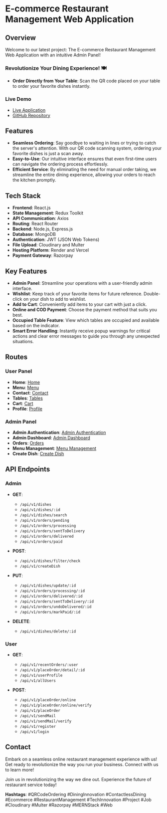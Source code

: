 # E-commerce Restaurant Management Web Application

## Overview
Welcome to our latest project: The E-commerce Restaurant Management Web Application with an intuitive Admin Panel!

### Revolutionize Your Dining Experience! 🍽️
- **Order Directly from Your Table**: Scan the QR code placed on your table to order your favorite dishes instantly.

### Live Demo
- [Live Application](https://personal-scan-the-menu.vercel.app/)
- [GitHub Repository](https://github.com/TejasDhodi/Personal-Scan-The-Menu.git)

## Features
- **Seamless Ordering**: Say goodbye to waiting in lines or trying to catch the server's attention. With our QR code scanning system, ordering your favorite dishes is just a scan away.
- **Easy-to-Use**: Our intuitive interface ensures that even first-time users can navigate the ordering process effortlessly.
- **Efficient Service**: By eliminating the need for manual order taking, we streamline the entire dining experience, allowing your orders to reach the kitchen promptly.

## Tech Stack
- **Frontend**: React.js
- **State Management**: Redux Toolkit
- **API Communication**: Axios
- **Routing**: React Router
- **Backend**: Node.js, Express.js
- **Database**: MongoDB
- **Authentication**: JWT (JSON Web Tokens)
- **File Upload**: Cloudinary and Multer
- **Hosting Platform**: Render and Vercel
- **Payment Gateway**: Razorpay

## Key Features
- **Admin Panel**: Streamline your operations with a user-friendly admin interface.
- **Wishlist**: Keep track of your favorite items for future reference. Double-click on your dish to add to wishlist.
- **Add to Cart**: Conveniently add items to your cart with just a click.
- **Online and COD Payment**: Choose the payment method that suits you best.
- **Occupied Table Feature**: View which tables are occupied and available based on the indicator.
- **Smart Error Handling**: Instantly receive popup warnings for critical actions and clear error messages to guide you through any unexpected situations.

## Routes

### User Panel
- **Home**: [Home](https://personal-scan-the-menu.vercel.app/)
- **Menu**: [Menu](https://personal-scan-the-menu.vercel.app/menu)
- **Contact**: [Contact](https://personal-scan-the-menu.vercel.app/contact)
- **Tables**: [Tables](https://personal-scan-the-menu.vercel.app/tables)
- **Cart**: [Cart](https://personal-scan-the-menu.vercel.app/menu/cart)
- **Profile**: [Profile](https://personal-scan-the-menu.vercel.app/profile)

### Admin Panel
- **Admin Authentication**: [Admin Authentication](https://personal-scan-the-menu.vercel.app/adminauth)
- **Admin Dashboard**: [Admin Dashboard](https://personal-scan-the-menu.vercel.app/admin)
- **Orders**: [Orders](https://personal-scan-the-menu.vercel.app/orders)
- **Menu Management**: [Menu Management](https://personal-scan-the-menu.vercel.app/menuManage)
- **Create Dish**: [Create Dish](https://personal-scan-the-menu.vercel.app/createDish)

## API Endpoints

### Admin
- **GET**:
  - `/api/v1/dishes`
  - `/api/v1/dishes/:id`
  - `/api/v1/dishes/search`
  - `/api/v1/orders/pending`
  - `/api/v1/orders/processing`
  - `/api/v1/orders/sentToDelivery`
  - `/api/v1/orders/delivered`
  - `/api/v1/orders/paid`

- **POST**:
  - `/api/v1/dishes/filter/check`
  - `/api/v1/createDish`

- **PUT**:
  - `/api/v1/dishes/update/:id`
  - `/api/v1/orders/processing/:id`
  - `/api/v1/orders/delivered/:id`
  - `/api/v1/orders/sentToDelivery/:id`
  - `/api/v1/orders/undoDelivered/:id`
  - `/api/v1/orders/markPaid/:id`

- **DELETE**:
  - `/api/v1/dishes/delete/:id`

### User
- **GET**:
  - `/api/v1/recentOrders/:user`
  - `/api/v1/placeOrder/detail/:id`
  - `/api/v1/userProfile`
  - `/api/v1/allUsers`

- **POST**:
  - `/api/v1/placeOrder/online`
  - `/api/v1/placeOrder/online/verify`
  - `/api/v1/placeOrder`
  - `/api/v1/sendMail`
  - `/api/v1/sendMail/verify`
  - `/api/v1/register`
  - `/api/v1/login`

## Contact
Embark on a seamless online restaurant management experience with us! Get ready to revolutionize the way you run your business. Connect with us to learn more!

Join us in revolutionizing the way we dine out. Experience the future of restaurant service today!

**Hashtags**: #QRCodeOrdering #DiningInnovation #ContactlessDining #Ecommerce #RestaurantManagement #TechInnovation #Project #Job #Cloudinary #Multer #Razorpay #MERNStack #Web